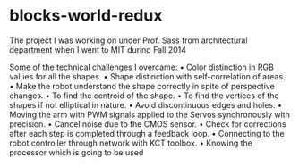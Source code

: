 # blocks-world-redux
The project I was working on under Prof. Sass from architectural department when I went to MIT during Fall 2014

Some of the technical challenges I overcame:
•	Color distinction in RGB values for all the shapes.
•	Shape distinction with self-correlation of areas.
•	Make the robot understand the shape correctly in spite of perspective changes.
•	To find the centroid of the shape.
• To find the vertices of the shapes if not elliptical in nature.
•	Avoid discontinuous edges and holes.
•	Moving the arm with PWM signals applied to the Servos synchronously with precision.
•	Cancel noise due to the CMOS sensor.
•	Check for corrections after each step is completed through a feedback loop.
•	Connecting to the robot controller through network with KCT toolbox.
•	Knowing the processor which is going to be used
